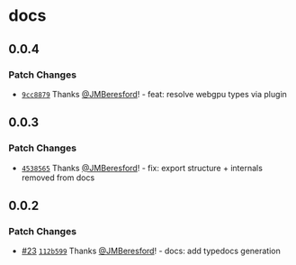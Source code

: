 # docs

## 0.0.4

### Patch Changes

- [`9cc8879`](https://github.com/JMBeresford/webgpu-kit/commit/9cc8879900dee9f9845307fa6f602cfcae27fb49) Thanks [@JMBeresford](https://github.com/JMBeresford)! - feat: resolve webgpu types via plugin

## 0.0.3

### Patch Changes

- [`4538565`](https://github.com/JMBeresford/webgpu-kit/commit/4538565694b56dd97c1931a24d202ae60e041501) Thanks [@JMBeresford](https://github.com/JMBeresford)! - fix: export structure + internals removed from docs

## 0.0.2

### Patch Changes

- [#23](https://github.com/JMBeresford/webgpu-kit/pull/23) [`112b599`](https://github.com/JMBeresford/webgpu-kit/commit/112b5993807176de8083530ee9c33805b5c62bb9) Thanks [@JMBeresford](https://github.com/JMBeresford)! - docs: add typedocs generation
